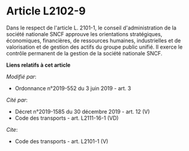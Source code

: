 # Article L2102-9

Dans le respect de l'article L. 2101-1, le conseil d'administration de la société nationale SNCF approuve les orientations
stratégiques, économiques, financières, de ressources humaines, industrielles et de valorisation et de gestion des actifs du
groupe public unifié. Il exerce le contrôle permanent de la gestion de la société nationale SNCF.

**Liens relatifs à cet article**

_Modifié par_:

  - Ordonnance n°2019-552 du 3 juin 2019 - art. 3

_Cité par_:

  - Décret n°2019-1585 du 30 décembre 2019 - art. 12 (V)
  - Code des transports - art. L2111-16-1 (VD)

_Cite_:

  - Code des transports - art. L2101-1 (V)
